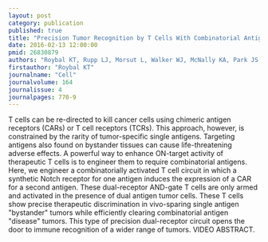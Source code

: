 ```yaml
---
layout: post
category: publication
published: true
title: "Precision Tumor Recognition by T Cells With Combinatorial Antigen-Sensing Circuits."
date: 2016-02-13 12:00:00
pmid: 26830879
authors: "Roybal KT, Rupp LJ, Morsut L, Walker WJ, McNally KA, Park JS, Lim WA"
firstauthor: "Roybal KT"
journalname: "Cell"
journalvolume: 164
journalissue: 4
journalpages: 770-9
---
```


T cells can be re-directed to kill cancer cells using chimeric antigen receptors (CARs) or T cell receptors (TCRs). This approach, however, is constrained by the rarity of tumor-specific single antigens. Targeting antigens also found on bystander tissues can cause life-threatening adverse effects. A powerful way to enhance ON-target activity of therapeutic T cells is to engineer them to require combinatorial antigens. Here, we engineer a combinatorially activated T cell circuit in which a synthetic Notch receptor for one antigen induces the expression of a CAR for a second antigen. These dual-receptor AND-gate T cells are only armed and activated in the presence of dual antigen tumor cells. These T cells show precise therapeutic discrimination in vivo-sparing single antigen &quot;bystander&quot; tumors while efficiently clearing combinatorial antigen &quot;disease&quot; tumors. This type of precision dual-receptor circuit opens the door to immune recognition of a wider range of tumors. VIDEO ABSTRACT.

